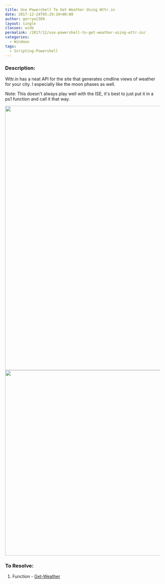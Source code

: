 ```yaml
---
title: Use Powershell To Get Weather Using Wttr.in
date: 2017-12-24T05:29:19+00:00
author: gerryw1389
layout: single
classes: wide
permalink: /2017/12/use-powershell-to-get-weather-using-wttr-in/
categories:
  - Windows
tags:
  - Scripting-Powershell
---
```

<!--more-->

### Description:

Wttr.in has a neat API for the site that generates cmdline views of weather for your city. I especially like the moon phases as well.

Note: This doesn't always play well with the ISE, it's best to just put it in a ps1 function and call it that way.

<img class="alignnone size-full wp-image-4916" src="https://automationadmin.com/assets/images/uploads/2017/12/get-weather-1.jpg" alt="" width="1255" height="858" srcset="https://automationadmin.com/assets/images/uploads/2017/12/get-weather-1.jpg 1255w, https://automationadmin.com/assets/images/uploads/2017/12/get-weather-1-300x205.jpg 300w, https://automationadmin.com/assets/images/uploads/2017/12/get-weather-1-768x525.jpg 768w, https://automationadmin.com/assets/images/uploads/2017/12/get-weather-1-1024x700.jpg 1024w" sizes="(max-width: 1255px) 100vw, 1255px" /> 

<img class="alignnone size-full wp-image-4915" src="https://automationadmin.com/assets/images/uploads/2017/12/get-weather-2.jpg" alt="" width="1220" height="602" srcset="https://automationadmin.com/assets/images/uploads/2017/12/get-weather-2.jpg 1220w, https://automationadmin.com/assets/images/uploads/2017/12/get-weather-2-300x148.jpg 300w, https://automationadmin.com/assets/images/uploads/2017/12/get-weather-2-768x379.jpg 768w, https://automationadmin.com/assets/images/uploads/2017/12/get-weather-2-1024x505.jpg 1024w" sizes="(max-width: 1220px) 100vw, 1220px" /> 

### To Resolve:

1. Function - [Get-Weather](https://github.com/gerryw1389/powershell/blob/main/gwMisc/Public/Get-Weather.ps1)